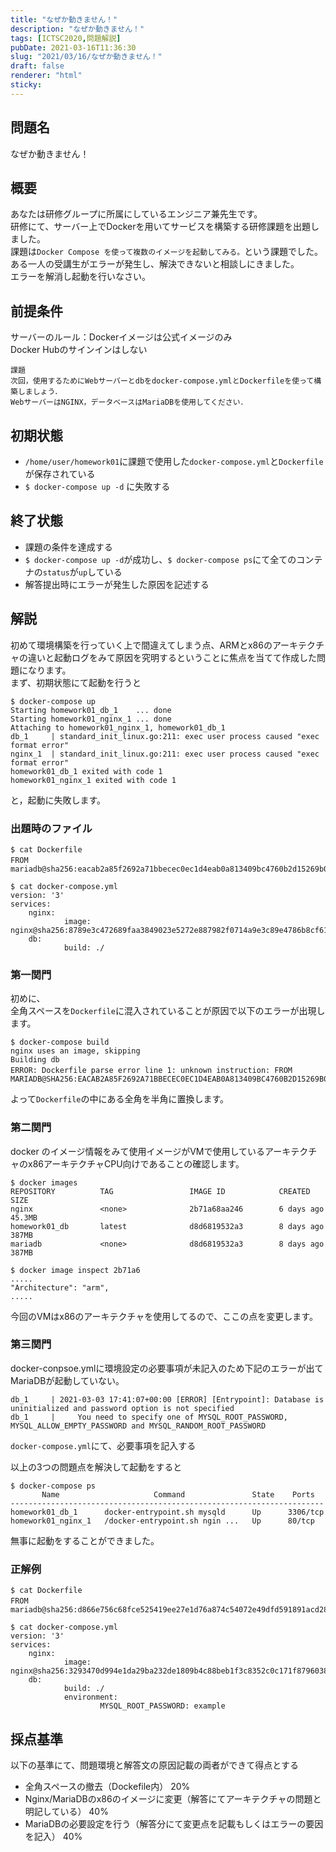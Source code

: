 ```yaml
---
title: "なぜか動きません！"
description: "なぜか動きません！"
tags: [ICTSC2020,問題解説]
pubDate: 2021-03-16T11:36:30
slug: "2021/03/16/なぜか動きません！"
draft: false
renderer: "html"
sticky: 
---
```



<h2>問題名</h2>



<p>なぜか動きません！</p>



<h2>概要</h2>



<p>あなたは研修グループに所属にしているエンジニア兼先生です。  <br>
研修にて、サーバー上でDockerを用いてサービスを構築する研修課題を出題しました。<br>
課題は<code>Docker Compose を使って複数のイメージを起動してみる。</code>という課題でした。ある一人の受講生がエラーが発生し、解決できないと相談しにきました。  <br>
エラーを解消し起動を行いなさい。</p>



<h2>前提条件</h2>



<p>サーバーのルール：Dockerイメージは公式イメージのみ  <br>
Docker Hubのサインインはしない  </p>


<div class="wp-block-syntaxhighlighter-code "><pre class="brush: plain; title: ; title: ; notranslate" title=""><code>課題
次回，使用するためにWebサーバーとdbをdocker-compose.ymlとDockerfileを使って構築しましょう．
WebサーバーはNGINX，データベースはMariaDBを使用してください．</code></pre></div>


<h2>初期状態</h2>



<ul><li><code>/home/user/homework01</code>に課題で使用した<code>docker-compose.yml</code>と<code>Dockerfile</code>が保存されている    </li><li><code>$ docker-compose up -d</code> に失敗する</li></ul>



<h2>終了状態</h2>



<ul><li>課題の条件を達成する   </li><li><code>$ docker-compose up -d</code>が成功し、<code>$ docker-compose ps</code>にて全てのコンテナの<code>status</code>が<code>up</code>している</li><li>解答提出時にエラーが発生した原因を記述する  </li></ul>



<h2>解説</h2>



<p>初めて環境構築を行っていく上で間違えてしまう点、ARMとx86のアーキテクチャの違いと起動ログをみて原因を究明するということに焦点を当てて作成した問題になります。  <br>
まず、初期状態にて起動を行うと</p>


<div class="wp-block-syntaxhighlighter-code "><pre class="brush: plain; title: ; title: ; notranslate" title=""><code>$ docker-compose up
Starting homework01_db_1    ... done
Starting homework01_nginx_1 ... done
Attaching to homework01_nginx_1, homework01_db_1
db_1     | standard_init_linux.go:211: exec user process caused &quot;exec format error&quot;
nginx_1  | standard_init_linux.go:211: exec user process caused &quot;exec format error&quot;
homework01_db_1 exited with code 1
homework01_nginx_1 exited with code 1</code></pre></div>


<p>と，起動に失敗します。  </p>



<h3>出題時のファイル</h3>


<div class="wp-block-syntaxhighlighter-code "><pre class="brush: plain; title: ; title: ; notranslate" title=""><code>$ cat Dockerfile
FROM　mariadb@sha256:eacab2a85f2692a71bbecec0ec1d4eab0a813409bc4760b2d15269b05aa2bafb</code></pre></div>

<div class="wp-block-syntaxhighlighter-code "><pre class="brush: plain; title: ; title: ; notranslate" title=""><code>$ cat docker-compose.yml
version: '3'
services:
    nginx:
            image: nginx@sha256:8789e3c472689faa3849023e5272e887982f0714a9e3c89e4786b8cf614db2cf
    db:
            build: ./</code></pre></div>


<h3>第一関門</h3>



<p>初めに、<br>
全角スペースを<code>Dockerfile</code>に混入されていることが原因で以下のエラーが出現します。</p>


<div class="wp-block-syntaxhighlighter-code "><pre class="brush: plain; title: ; title: ; notranslate" title=""><code>$ docker-compose build 
nginx uses an image, skipping
Building db
ERROR: Dockerfile parse error line 1: unknown instruction: FROM　MARIADB@SHA256:EACAB2A85F2692A71BBECEC0EC1D4EAB0A813409BC4760B2D15269B05AA2BAFB</code></pre></div>


<p>よって<code>Dockerfile</code>の中にある全角を半角に置換します。</p>



<h3>第二関門</h3>



<p>docker のイメージ情報をみて使用イメージがVMで使用しているアーキテクチャのx86アーキテクチャCPU向けであることの確認します。</p>


<div class="wp-block-syntaxhighlighter-code "><pre class="brush: plain; title: ; title: ; notranslate" title=""><code>$ docker images 
REPOSITORY          TAG                 IMAGE ID            CREATED             SIZE
nginx               &lt;none&gt;              2b71a68aa246        6 days ago          45.3MB
homework01_db       latest              d8d6819532a3        8 days ago          387MB
mariadb             &lt;none&gt;              d8d6819532a3        8 days ago          387MB</code></pre></div>

<div class="wp-block-syntaxhighlighter-code "><pre class="brush: plain; title: ; title: ; notranslate" title=""><code>$ docker image inspect 2b71a6
.....
&quot;Architecture&quot;: &quot;arm&quot;,
.....</code></pre></div>


<p>今回のVMはx86のアーキテクチャを使用してるので、ここの点を変更します。</p>



<h3>第三関門</h3>



<p>docker-conpsoe.ymlに環境設定の必要事項が未記入のため下記のエラーが出てMariaDBが起動していない。</p>


<div class="wp-block-syntaxhighlighter-code "><pre class="brush: plain; title: ; title: ; notranslate" title=""><code>db_1     | 2021-03-03 17:41:07+00:00 &#91;ERROR] &#91;Entrypoint]: Database is uninitialized and password option is not specified
db_1     |     You need to specify one of MYSQL_ROOT_PASSWORD, MYSQL_ALLOW_EMPTY_PASSWORD and MYSQL_RANDOM_ROOT_PASSWORD</code></pre></div>


<p><code>docker-compose.yml</code>にて、必要事項を記入する</p>



<p>以上の3つの問題点を解決して起動をすると</p>


<div class="wp-block-syntaxhighlighter-code "><pre class="brush: plain; title: ; title: ; notranslate" title=""><code>$ docker-compose ps
       Name                     Command               State    Ports  
----------------------------------------------------------------------
homework01_db_1      docker-entrypoint.sh mysqld      Up      3306/tcp
homework01_nginx_1   /docker-entrypoint.sh ngin ...   Up      80/tcp  </code></pre></div>


<p>無事に起動をすることができました。  </p>



<h3>正解例</h3>


<div class="wp-block-syntaxhighlighter-code "><pre class="brush: plain; title: ; title: ; notranslate" title=""><code>$ cat Dockerfile
FROM　mariadb@sha256:d866e756c68fce525419ee27e1d76a874c54072e49dfd591891acd28f95760fc</code></pre></div>

<div class="wp-block-syntaxhighlighter-code "><pre class="brush: plain; title: ; title: ; notranslate" title=""><code>$ cat docker-compose.yml
version: '3'
services:
    nginx:
            image: nginx@sha256:3293470d994e1da29ba232de1809b4c88beb1f3c8352c0c171f8796038888493
    db:
            build: ./
            environment:
                    MYSQL_ROOT_PASSWORD: example</code></pre></div>


<h2>採点基準</h2>



<p>以下の基準にて、問題環境と解答文の原因記載の両者ができて得点とする</p>



<ul><li>全角スペースの撤去（Dockefile内）    20%   </li><li>Nginx/MariaDBのx86のイメージに変更（解答にてアーキテクチャの問題と明記している）   40%  </li><li>MariaDBの必要設定を行う（解答分にて変更点を記載もしくはエラーの要因を記入）              40%  </li></ul>
